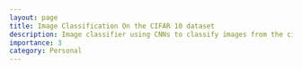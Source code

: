 ```yaml
---
layout: page
title: Image Classification On the CIFAR 10 dataset
description: Image classifier using CNNs to classify images from the cifar 10 dataset.
importance: 3
category: Personal
---
```

